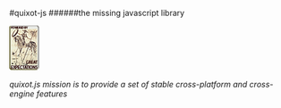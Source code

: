#quixot-js
######the missing javascript library

[![N|Solid](https://raw.githubusercontent.com/alex2stf/quixot-js/master/dali_quixote_great_expectations.png)](https://github.com/alex2stf?tab=repositories)

*quixot.js mission is to provide a set of stable cross-platform and cross-engine features*



